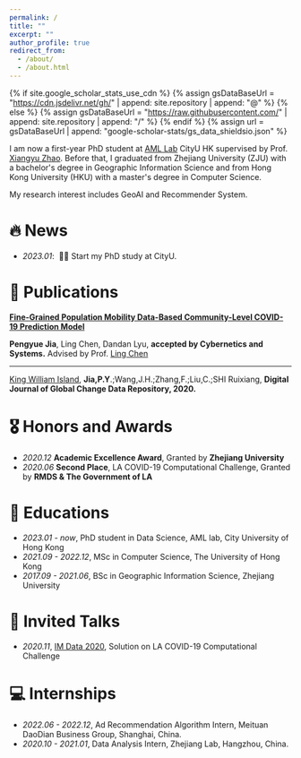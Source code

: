 ```yaml
---
permalink: /
title: ""
excerpt: ""
author_profile: true
redirect_from: 
  - /about/
  - /about.html
---
```


{% if site.google_scholar_stats_use_cdn %}
{% assign gsDataBaseUrl = "https://cdn.jsdelivr.net/gh/" | append: site.repository | append: "@" %}
{% else %}
{% assign gsDataBaseUrl = "https://raw.githubusercontent.com/" | append: site.repository | append: "/" %}
{% endif %}
{% assign url = gsDataBaseUrl | append: "google-scholar-stats/gs_data_shieldsio.json" %}

<span class='anchor' id='about-me'></span>

I am now a first-year PhD student at [AML Lab](https://aml-cityu.github.io/) CityU HK supervised by Prof. [Xiangyu Zhao](https://zhaoxyai.github.io/). Before that, I graduated from Zhejiang University (ZJU) with a bachelor's degree in Geographic Information Science and from Hong Kong University (HKU) with a master's degree in Computer Science.

My research interest includes GeoAI and Recommender System.


# 🔥 News
- *2023.01*: &nbsp;🎉🎉 Start my PhD study at CityU.

# 📝 Publications 

[**Fine-Grained Population Mobility Data-Based Community-Level COVID-19 Prediction Model**](https://www.tandfonline.com/doi/full/10.1080/01969722.2022.2103614)

**Pengyue Jia**, Ling Chen, Dandan Lyu, **accepted by Cybernetics and Systems.** Advised by Prof. [Ling Chen](https://person.zju.edu.cn/en/lc) 

---



[King William Island](http://www.geodoi.ac.cn/WebEn/doi.aspx?Id=1454), **Jia,P.Y**.;Wang,J.H.;Zhang,F.;Liu,C.;SHI Ruixiang, **Digital Journal of Global Change Data Repository, 2020.**

# 🎖 Honors and Awards
- *2020.12* **Academic Excellence Award**, Granted by **Zhejiang University**
- *2020.06* **Second Place**, LA COVID-19 Computational Challenge, Granted by **RMDS & The Government of LA**

# 📖 Educations
- *2023.01 - now*, PhD student in Data Science, AML lab, City University of Hong Kong
- *2021.09 - 2022.12*, MSc in Computer Science, The University of Hong Kong
- *2017.09 - 2021.06*, BSc in Geographic Information Science, Zhejiang University

# 💬 Invited Talks
- *2020.11*, [IM Data 2020](https://www.rmdslab.com/im-data-2020-schedule/), Solution on LA COVID-19 Computational Challenge

# 💻 Internships
- *2022.06 - 2022.12*, Ad Recommendation Algorithm Intern, Meituan DaoDian Business Group, Shanghai, China.
- *2020.10 - 2021.01*, Data Analysis Intern, Zhejiang Lab, Hangzhou, China.